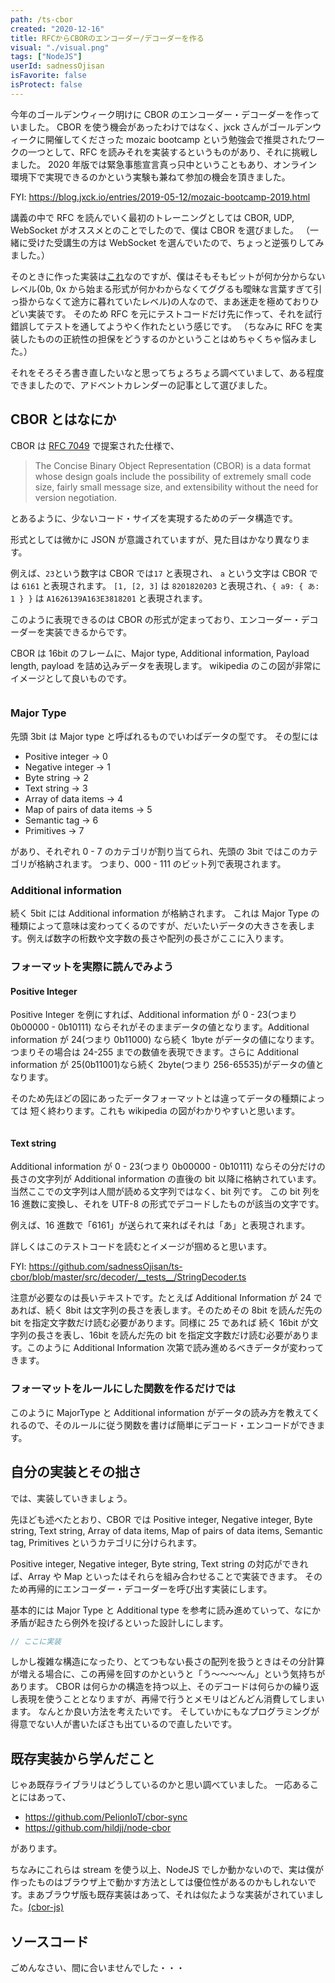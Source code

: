 ```yaml
---
path: /ts-cbor
created: "2020-12-16"
title: RFCからCBORのエンコーダー/デコーダーを作る
visual: "./visual.png"
tags: ["NodeJS"]
userId: sadnessOjisan
isFavorite: false
isProtect: false
---
```


今年のゴールデンウィーク明けに CBOR のエンコーダー・デコーダーを作っていました。
CBOR を使う機会があったわけではなく、jxck さんがゴールデンウィークに開催してくださった mozaic bootcamp という勉強会で推奨されたワークの一つとして、RFC を読みそれを実装するというものがあり、それに挑戦しました。
2020 年版では緊急事態宣言真っ只中ということもあり、オンライン環境下で実現できるのかという実験も兼ねて参加の機会を頂きました。

FYI: https://blog.jxck.io/entries/2019-05-12/mozaic-bootcamp-2019.html

講義の中で RFC を読んでいく最初のトレーニングとしては CBOR, UDP, WebSocket がオススメとのことでしたので、僕は CBOR を選びました。
（一緒に受けた受講生の方は WebSocket を選んでいたので、ちょっと逆張りしてみました。）

そのときに作った実装は[これ](https://github.com/sadnessOjisan/ts-cbor)なのですが、僕はそもそもビットが何か分からないレベル(0b, 0x から始まる形式が何かわからなくてググるも曖昧な言葉すぎて引っ掛からなくて途方に暮れていたレベル)の人なので、まあ迷走を極めておりひどい実装です。
そのため RFC を元にテストコードだけ先に作って、それを試行錯誤してテストを通してようやく作れたという感じです。
（ちなみに RFC を実装したものの正統性の担保をどうするのかということはめちゃくちゃ悩みました。）

それをそろそろ書き直したいなと思ってちょろちょろ調べていまして、ある程度できましたので、アドベントカレンダーの記事として選びました。

## CBOR とはなにか

CBOR は [RFC 7049](https://tools.ietf.org/html/rfc7049) で提案された仕様で、

> The Concise Binary Object Representation (CBOR) is a data format
> whose design goals include the possibility of extremely small code
> size, fairly small message size, and extensibility without the need
> for version negotiation.

とあるように、少ないコード・サイズを実現するためのデータ構造です。

形式としては微かに JSON が意識されていますが、見た目はかなり異なります。

例えば、`23`という数字は CBOR では`17` と表現され、 `a` という文字は CBOR では `6161` と表現されます。
`[1, [2, 3]` は `8201820203` と表現され、`{ a9: { あ: 1 } }` は `A1626139A163E3818201` と表現されます。

このように表現できるのは CBOR の形式が定まっており、エンコーダー・デコーダーを実装できるからです。

CBOR は 16bit のフレームに、Major type, Additional information, Payload length, payload を詰め込みデータを表現します。
wikipedia のこの図が非常にイメージとして良いものです。

![]()

### Major Type

先頭 3bit は Major type と呼ばれるものでいわばデータの型です。
その型には

- Positive integer -> 0
- Negative integer -> 1
- Byte string -> 2
- Text string -> 3
- Array of data items -> 4
- Map of pairs of data items -> 5
- Semantic tag -> 6
- Primitives -> 7

があり、それぞれ 0 - 7 のカテゴリが割り当てられ、先頭の 3bit ではこのカテゴリが格納されます。
つまり、000 - 111 のビット列で表現されます。

### Additional information

続く 5bit には Additional information が格納されます。
これは Major Type の種類によって意味は変わってくるのですが、だいたいデータの大きさを表します。例えば数字の桁数や文字数の長さや配列の長さがここに入ります。

### フォーマットを実際に読んでみよう

#### Positive Integer

Positive Integer を例にすれば、Additional information が 0 - 23(つまり 0b00000 - 0b10111) ならそれがそのままデータの値となります。Additional information が 24(つまり 0b11000) なら続く 1byte がデータの値になります。つまりその場合は 24-255 までの数値を表現できます。さらに Additional information が 25(0b11001)なら続く 2byte(つまり 256-65535)がデータの値となります。

そのため先ほどの図にあったデータフォーマットとは違ってデータの種類によっては 短く終わります。これも wikipedia の図がわかりやすいと思います。

![]()

#### Text string

Additional information が 0 - 23(つまり 0b00000 - 0b10111) ならその分だけの長さの文字列が Additional information の直後の bit 以降に格納されています。
当然ここでの文字列は人間が読める文字列ではなく、bit 列です。
この bit 列を 16 進数に変換し、それを UTF-8 の形式でデコードしたものが該当の文字です。

例えば、16 進数で「6161」が送られて来ればそれは「あ」と表現されます。

詳しくはこのテストコードを読むとイメージが掴めると思います。

FYI: https://github.com/sadnessOjisan/ts-cbor/blob/master/src/decoder/__tests__/StringDecoder.ts

注意が必要なのは長いテキストです。たとえば Additional Information が 24 であれば、続く 8bit は文字列の長さを表します。そのためその 8bit を読んだ先の bit を指定文字数だけ読む必要があります。同様に 25 であれば 続く 16bit が文字列の長さを表し、16bit を読んだ先の bit を指定文字数だけ読む必要があります。このように Additional Information 次第で読み進めるべきデータが変わってきます。

### フォーマットをルールにした関数を作るだけでは

このように MajorType と Additional information がデータの読み方を教えてくれるので、そのルールに従う関数を書けば簡単にデコード・エンコードができます。

## 自分の実装とその拙さ

では、実装していきましょう。

先ほども述べたとおり、CBOR では Positive integer, Negative integer, Byte string, Text string, Array of data items, Map of pairs of data items, Semantic tag, Primitives というカテゴリに分けられます。

Positive integer, Negative integer, Byte string, Text string の対応ができれば、Array や Map といったはそれらを組み合わせることで実装できます。
そのため再帰的にエンコーダー・デコーダーを呼び出す実装にします。

基本的には Major Type と Additional type を参考に読み進めていって、なにか矛盾が起きたら例外を投げるといった設計しにします。

```ts
// ここに実装
```

しかし複雑な構造になったり、とてつもない長さの配列を扱うときはその分計算が増える場合に、この再帰を回すのかというと「う〜〜〜〜ん」という気持ちがあります。
CBOR は何らかの構造を持つ以上、そのデコードは何らかの繰り返し表現を使うこととなりますが、再帰で行うとメモリはどんどん消費してしまいます。
なんとか良い方法を考えたいです。
そしていかにもなプログラミングが得意でない人が書いたぽさも出ているので直したいです。

## 既存実装から学んだこと

じゃあ既存ライブラリはどうしているのかと思い調べていました。
一応あることにはあって、

- https://github.com/PelionIoT/cbor-sync
- https://github.com/hildjj/node-cbor

があります。

ちなみにこれらは stream を使う以上、NodeJS でしか動かないので、実は僕が作ったものはブラウザ上で動かす方法としては優位性があるのかもしれないです。まあブラウザ版も既存実装はあって、それは似たような実装がされていました。[(cbor-js)](https://github.com/paroga/cbor-js)

## ソースコード

ごめんなさい、間に合いませんでした・・・
